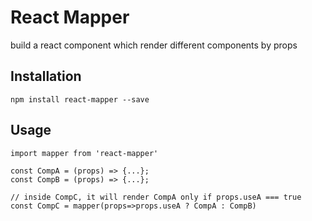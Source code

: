# React Mapper
build a react component which render different components by props

## Installation
`npm install react-mapper --save`

## Usage
    
    import mapper from 'react-mapper'

    const CompA = (props) => {...};
    const CompB = (props) => {...};
    
    // inside CompC, it will render CompA only if props.useA === true
    const CompC = mapper(props=>props.useA ? CompA : CompB)